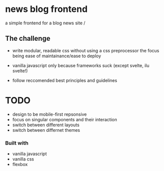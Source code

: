 # news blog frontend
a simple frontend for a blog news site
/
## The challenge
- write modular, readable css without using a css preprocessor the focus being ease of maintainance/ease to deploy 

- vanilla javascript only because frameworks suck (except svelte, ilu svelte!)

- follow reccomended best principles and guidelines

# TODO
- design to be mobile-first repsonsive
- focus on singular components and their interaction
- switch between different layouts 
- switch between differnet themes

### Built with
- vanilla javascript
- vanilla css
 - flexbox

